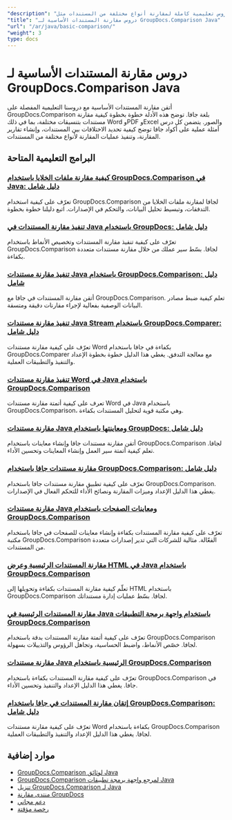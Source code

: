 ```yaml
---
"description": "دروس تعليمية كاملة لمقارنة أنواع مختلفة من المستندات مثل Word وPDF وExcel والصور والمزيد باستخدام GroupDocs.Comparison لـ Java."
"title": "دروس مقارنة المستندات الأساسية لـ GroupDocs.Comparison Java"
"url": "/ar/java/basic-comparison/"
"weight": 3
type: docs
---
```

# دروس مقارنة المستندات الأساسية لـ GroupDocs.Comparison Java

أتقن مقارنة المستندات الأساسية مع دروسنا التعليمية المفصلة على GroupDocs.Comparison بلغة جافا. توضح هذه الأدلة خطوة بخطوة كيفية مقارنة مستندات بتنسيقات مختلفة، بما في ذلك Word وPDF وExcel والصور. يتضمن كل درس أمثلة عملية على أكواد جافا توضح كيفية تحديد الاختلافات بين المستندات، وإنشاء تقارير المقارنة، وتنفيذ عمليات المقارنة لأنواع مختلفة من المستندات.

## البرامج التعليمية المتاحة

### [كيفية مقارنة ملفات الخلايا باستخدام GroupDocs.Comparison في Java: دليل شامل](./compare-cell-files-groupdocs-java-streams/)
تعرّف على كيفية استخدام GroupDocs.Comparison لجافا لمقارنة ملفات الخلايا من التدفقات، وتبسيط تحليل البيانات، والتحكم في الإصدارات. اتبع دليلنا خطوة بخطوة.

### [تنفيذ مقارنة المستندات في Java باستخدام GroupDocs: دليل شامل](./java-document-comparison-groupdocs-tutorial/)
تعرّف على كيفية تنفيذ مقارنة المستندات وتخصيص الأنماط باستخدام GroupDocs.Comparison لجافا. بسّط سير عملك من خلال مقارنة مستندات متعددة بكفاءة.

### [تنفيذ مقارنة مستندات Java باستخدام GroupDocs.Comparison: دليل شامل](./java-document-comparison-groupdocs-metadata-source/)
أتقن مقارنة المستندات في جافا مع GroupDocs.Comparison. تعلم كيفية ضبط مصادر البيانات الوصفية بفعالية لإجراء مقارنات دقيقة ومتسقة.

### [تنفيذ مقارنة مستندات Java Stream باستخدام GroupDocs.Comparer: دليل شامل](./java-stream-document-comparison-groupdocs/)
تعرّف على كيفية مقارنة مستندات Word بكفاءة في جافا باستخدام GroupDocs.Comparer مع معالجة التدفق. يغطي هذا الدليل خطوة بخطوة الإعداد والتنفيذ والتطبيقات العملية.

### [تنفيذ مقارنة مستندات Word في Java باستخدام GroupDocs.Comparison](./word-document-comparison-groupdocs-java/)
تعرف على كيفية أتمتة مقارنة مستندات Word في Java باستخدام GroupDocs.Comparison، وهي مكتبة قوية لتحليل المستندات بكفاءة.

### [مقارنة مستندات Java ومعاينتها باستخدام GroupDocs: دليل شامل](./master-java-document-comparison-preview-groupdocs/)
أتقن مقارنة مستندات جافا وإنشاء معاينات باستخدام GroupDocs.Comparison لجافا. تعلم كيفية أتمتة سير العمل وإنشاء المعاينات وتحسين الأداء.

### [مقارنة مستندات جافا باستخدام GroupDocs.Comparison: دليل شامل](./java-document-comparison-groupdocs-comparison/)
تعرّف على كيفية تطبيق مقارنة مستندات جافا باستخدام GroupDocs.Comparison. يغطي هذا الدليل الإعداد وميزات المقارنة ونصائح الأداء للتحكم الفعال في الإصدارات.

### [مقارنة مستندات Java ومعاينات الصفحات باستخدام GroupDocs.Comparison](./java-groupdocs-comparison-document-management/)
تعرّف على كيفية مقارنة المستندات بكفاءة وإنشاء معاينات للصفحات في جافا باستخدام مكتبة GroupDocs.Comparison الفعّالة. مثالية للشركات التي تدير إصدارات متعددة من المستندات.

### [مقارنة المستندات الرئيسية وعرض HTML في Java باستخدام GroupDocs.Comparison](./master-groupdocs-comparison-java-document-html-rendering/)
تعلّم كيفية مقارنة المستندات بكفاءة وتحويلها إلى HTML باستخدام GroupDocs.Comparison لجافا. بسّط عمليات إدارة مستنداتك.

### [مقارنة المستندات الرئيسية في Java باستخدام واجهة برمجة التطبيقات GroupDocs.Comparison](./mastering-document-comparison-java-groupdocs/)
تعرّف على كيفية أتمتة مقارنة المستندات بدقة باستخدام GroupDocs.Comparison لجافا. خصّص الأنماط، واضبط الحساسية، وتجاهل الرؤوس والتذييلات بسهولة.

### [مقارنة مستندات Java الرئيسية باستخدام GroupDocs.Comparison](./java-groupdocs-comparison-document-management-guide/)
تعرّف على كيفية مقارنة المستندات بكفاءة باستخدام GroupDocs.Comparison في جافا. يغطي هذا الدليل الإعداد والتنفيذ وتحسين الأداء.

### [إتقان مقارنة المستندات في جافا باستخدام GroupDocs.Comparison: دليل شامل](./document-comparison-groupdocs-java/)
تعرّف على كيفية مقارنة مستندات Word بكفاءة باستخدام GroupDocs.Comparison لجافا. يغطي هذا الدليل الإعداد والتنفيذ والتطبيقات العملية.

## موارد إضافية

- [GroupDocs.Comparison لوثائق Java](https://docs.groupdocs.com/comparison/java/)
- [GroupDocs.Comparison لمرجع واجهة برمجة تطبيقات Java](https://reference.groupdocs.com/comparison/java/)
- [تنزيل GroupDocs.Comparison لـ Java](https://releases.groupdocs.com/comparison/java/)
- [منتدى مقارنة GroupDocs](https://forum.groupdocs.com/c/comparison)
- [دعم مجاني](https://forum.groupdocs.com/)
- [رخصة مؤقتة](https://purchase.groupdocs.com/temporary-license/)